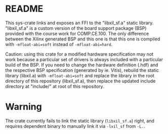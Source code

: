# README
This sys-crate links and exposes an FFI to the "libxil_sf.a" static library. "libxil_sf.a" is a
custom version of the board support package (BSP) provided with the course work for COMP.CE.100. The
only difference between the Xilinx generated BSP and this one is that this one is compiled with
`-mfloat-abi=soft` instead of `-mfloat-abi=hard`.

Caution: using this crate for a modified hardware specification may not work because a particular
set of drivers is always included with a particular build of the BSP. If you need to change the
hardware definition (.hdf) and the respective BSP specification (generated by ie. Vitis), rebuild
the static library (libxil.a) with `-mfloat-abi=soft` and replace the library in the root directory
of this repository (libxil_sf.a), then replace the updated include directory at "include/" at root
of this repository.

# Warning
The crate currently fails to link the static library (`libxil_sf.a`) right, and requires dependent
binary to manually link it via `-lxil_sf` from `-L.`.

